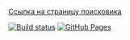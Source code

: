 [Ссылка на страницу поисковика](https://VladimirFilippov555.github.io/ra5-homework-decomposition)

[![Build status](https://ci.appveyor.com/api/projects/status/26oq6xm73vhgnrm5?svg=true)](https://ci.appveyor.com/project/VladimirFilippov555/ra5-homework-decomposition)
[![GitHub Pages](https://img.shields.io/badge/GitHub%20Pages-GO-green.svg)](https://VladimirFilippov555.github.io/ra5-homework-decomposition)
